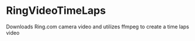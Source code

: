 # RingVideoTimeLaps
Downloads Ring.com camera video and utilizes ffmpeg to create a time laps video
